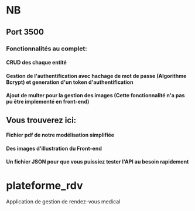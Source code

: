 # NB
## Port 3500
### Fonctionnalités au complet:
#### CRUD des chaque entité
#### Gestion de l'authentification avec hachage de mot de passe (Algorithme Bcrypt) et generation d'un token d'authentification
#### Ajout de multer pour la gestion des images (Cette fonctionnalité n'a pas pu être implementé en front-end)

## Vous trouverez ici:
#### Fichier pdf de notre modélisation simplifiée 
#### Des images d'illustration  du Front-end
#### Un fichier JSON pour que vous puissiez tester l'API au besoin rapidement

# plateforme_rdv
Application de gestion de rendez-vous medical

